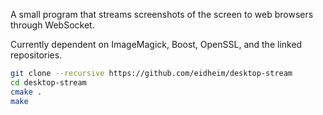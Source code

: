 A small program that streams screenshots of the screen to web browsers through WebSocket.

Currently dependent on ImageMagick, Boost, OpenSSL, and the linked repositories.

```sh
git clone --recursive https://github.com/eidheim/desktop-stream
cd desktop-stream
cmake .
make
```